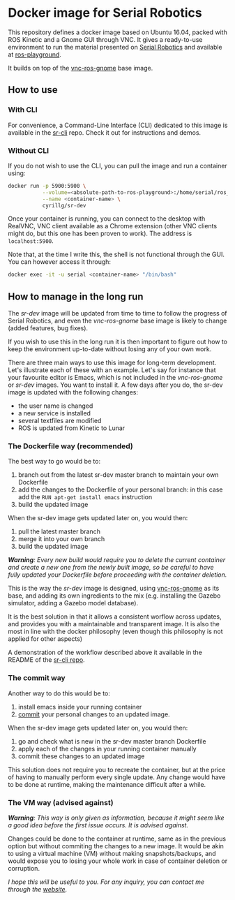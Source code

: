 # Docker image for Serial Robotics

This repository defines a docker image based on Ubuntu 16.04, packed with ROS Kinetic and a Gnome GUI through VNC.
It gives a ready-to-use environment to run the material presented on [Serial Robotics](https://serial-robotics.org) and available at [ros-playground](https://github.com/cyrillg/ros-playground).

It builds on top of the [vnc-ros-gnome](https://github.com/cyrillg/vnc-ros-gnome.git) base image.

## How to use

### With CLI

For convenience, a Command-Line Interface (CLI) dedicated to this image is available in the [sr-cli](https://github.com/cyrillg/sr-cli.git) repo. Check it out for instructions and demos.

### Without CLI

If you do not wish to use the CLI, you can pull the image and run a container using:

```bash
docker run -p 5900:5900 \
           --volume=<absolute-path-to-ros-playground>:/home/serial/ros_ws:rw \
           --name <container-name> \
           cyrillg/sr-dev
```

Once your container is running, you can connect to the desktop with RealVNC, VNC client available as a Chrome extension (other VNC clients might do, but this one has been proven to work). The address is `localhost:5900`.

Note that, at the time I write this, the shell is not functional through the GUI. You can however access it through:

```bash
docker exec -it -u serial <container-name> "/bin/bash"
```

## How to manage in the long run

The _sr-dev_ image will be updated from time to time to follow the progress of Serial Robotics, and even the _vnc-ros-gnome_ base image is likely to change (added features, bug fixes).

If you wish to use this in the long run it is then important to figure out how to keep the environment up-to-date without losing any of your own work.

There are three main ways to use this image for long-term development. Let's illustrate each of these with an example. Let's say for instance that your favourite editor is Emacs, which is not included in the _vnc-ros-gnome_ or _sr-dev_ images. You want to install it. A few days after you do, the sr-dev image is updated with the following changes:

* the user name is changed
* a new service is installed
* several textfiles are modified
* ROS is updated from Kinetic to Lunar

### The Dockerfile way (recommended)

The best way to go would be to:

1. branch out from the latest sr-dev master branch to maintain your own Dockerfile
2. add the changes to the Dockerfile of your personal branch: in this case add the `RUN apt-get install emacs` instruction
3. build the updated image

When the sr-dev image gets updated later on, you would then:

1. pull the latest master branch
2. merge it into your own branch
3. build the updated image

_**Warning**: Every new build would require you to delete the current container and create a new one from the newly built image, so be careful to have fully updated your Dockerfile before proceeding with the container deletion._

This is the way the _sr-dev_ image is designed, using [vnc-ros-gnome](https://github.com/cyrillg/vnc-ros-gnome.git) as its base, and adding its own ingredients to the mix (e.g. installing the Gazebo simulator, adding a Gazebo model database).

It is the best solution in that it allows a consistent worflow across updates, and provides you with a maintainable and transparent image. It is also the most in line with the docker philosophy (even though this philosophy is not applied for other aspects)

A demonstration of the workflow described above it available in the README of the [sr-cli repo](https://github.com/cyrillg/sr-cli.git).

### The commit way

Another way to do this would be to:

1. install emacs inside your running container
2. [commit](https://docs.docker.com/engine/reference/commandline/commit/) your personal changes to an updated image. 

When the sr-dev image gets updated later on, you would then:

1. go and check what is new in the sr-dev master branch Dockerfile
2. apply each of the changes in your running container manually
3. commit these changes to an updated image

This solution does not require you to recreate the container, but at the price of having to manually perform every single update. Any change would have to be done at runtime, making the maintenance difficult after a while.

### The VM way (advised against)

_**Warning**: This way is only given as information, because it might seem like a good idea before the first issue occurs. It is advised against._

Changes could be done to the container at runtime, same as in the previous option but without commiting the changes to a new image. It would be akin to using a virtual machine (VM) without making snapshots/backups, and would expose you to losing your whole work in case of container deletion or corruption.

_I hope this will be useful to you. For any inquiry, you can contact me through the [website](https://serial-robotics.org)._

